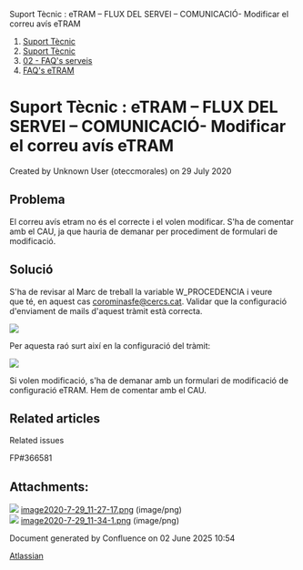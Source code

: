 Suport Tècnic : eTRAM – FLUX DEL SERVEI – COMUNICACIÓ- Modificar el correu avís eTRAM  

1.  [Suport Tècnic](index.md)
2.  [Suport Tècnic](13893782.md)
3.  [02 - FAQ's serveis](26313393.md)
4.  [FAQ's eTRAM](28705567.md)

Suport Tècnic : eTRAM – FLUX DEL SERVEI – COMUNICACIÓ- Modificar el correu avís eTRAM
=====================================================================================

Created by Unknown User (oteccmorales) on 29 July 2020

Problema
--------

El correu avís etram no és el correcte i el volen modificar. S'ha de comentar amb el CAU, ja que hauria de demanar per procediment de formulari de modificació.

Solució
-------

S'ha de revisar al Marc de treball la variable W\_PROCEDENCIA i veure que té, en aquest cas [corominasfe@cercs.cat](mailto:corominasfe@cercs.cat). Validar que la configuració d'enviament de mails d'aquest tràmit està correcta.

![](attachments/41518278/41518279.png)

Per aquesta raó surt així en la configuració del tràmit:

![](attachments/41518278/41518280.png)

  

Si volen modificació, s'ha de demanar amb un formulari de modificació de configuració eTRAM. Hem de comentar amb el CAU.

Related articles
----------------

  

Related issues

FP#366581

Attachments:
------------

![](images/icons/bullet_blue.gif) [image2020-7-29\_11-27-17.png](attachments/41518278/41518279.png) (image/png)  
![](images/icons/bullet_blue.gif) [image2020-7-29\_11-34-1.png](attachments/41518278/41518280.png) (image/png)  

Document generated by Confluence on 02 June 2025 10:54

[Atlassian](http://www.atlassian.com/)